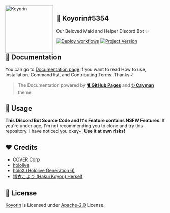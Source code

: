 <a href="https://gifaldyazka.is-a.dev/koyorin">
    <img src="https://cdn.upload.systems/uploads/x9kVZhqu.png" alt="Koyorin" style="float: left; margin: 0 10px 0 0; pointer-events: none;" align="left" height="150" width="150">
</a>

## 🧪 Koyorin#5354

Our Beloved Maid and Helper Discord Bot ✨

[![Deploy workflows](https://img.shields.io/github/workflow/status/gifaldyazkaa/koyorin/%5BHeroku%5D%20Deploy?label=Deploy&logo=github%20actions&style=for-the-badge)](./.github/workflows/Deploy.yml) [![Project Version](https://img.shields.io/github/package-json/v/gifaldyazkaa/koyorin?logo=node.js&style=for-the-badge)](./package.json)

## 📄 Documentation

You can go to [Documentation page](https://gifaldyazka.is-a.dev/koyorin) if you want to read How to use, Installation, Command list, and Contributing Terms. Thanks~!

> The Documentation powered by [**🐈 GitHub Pages**](https://pages.github.com) and [**✨ Cayman**](https://github.com/pages-themes/cayman) theme.

## 📌 Usage

**This Discord Bot Source Code and It's Feature contains NSFW Features**. If you're under age, I'm not recommending you to clone and try this repository. I have noticed you okay~, **Use it at own risks!**

## ❤️ Credits

- [COVER Corp](https://cover-corp.com/)
- [hololive](https://www.hololive.tv)
- [holoX (Hololive Generation 6)](https://hololive.hololivepro.com/en/special/3268/)
- [博衣こより (Hakui Koyori) Herself](https://twitter.com/hakuikoyori)

## 📃 License

[Koyorin](#) is Licensed under [Apache-2.0](./LICENSE) License.
